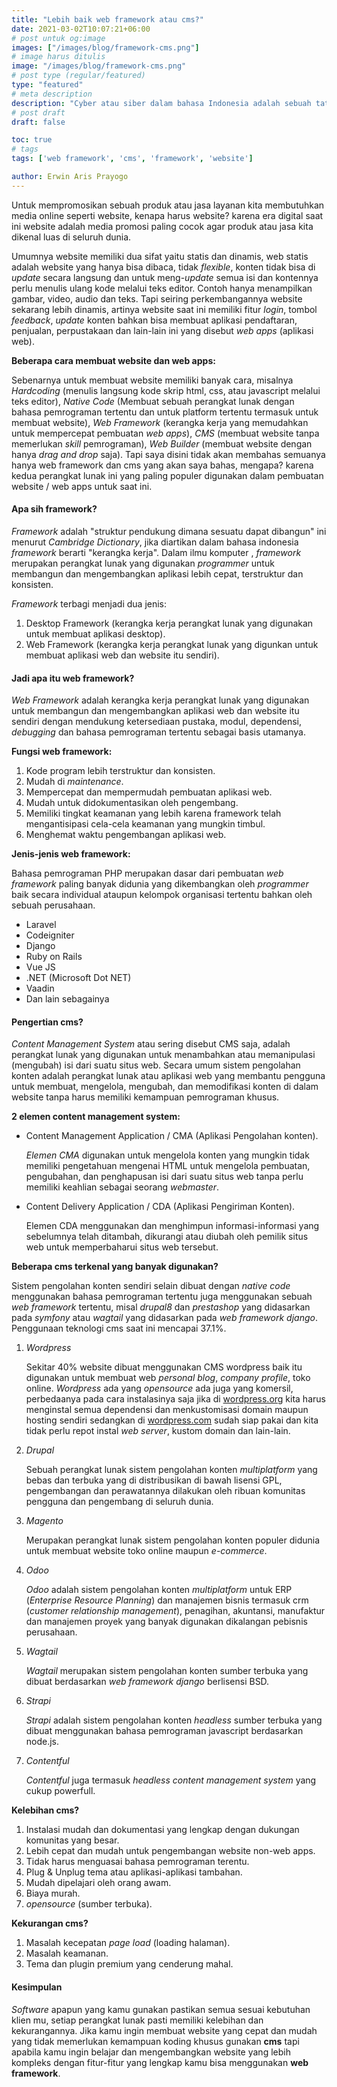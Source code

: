 ```yaml
---
title: "Lebih baik web framework atau cms?"
date: 2021-03-02T10:07:21+06:00
# post untuk og:image
images: ["/images/blog/framework-cms.png"]
# image harus ditulis 
image: "/images/blog/framework-cms.png"
# post type (regular/featured)
type: "featured"
# meta description
description: "Cyber atau siber dalam bahasa Indonesia adalah sebuah tatanan kehidupan dalam dunia maya yang segala sesuatunya menggunakan teknologi informasi."
# post draft
draft: false

toc: true
# tags
tags: ['web framework', 'cms', 'framework', 'website']

author: Erwin Aris Prayogo
---
```


Untuk mempromosikan sebuah produk atau jasa layanan kita membutuhkan media online seperti website, kenapa harus website? karena era digital saat ini website adalah media promosi paling cocok agar produk atau jasa kita dikenal luas di seluruh dunia.

Umumnya website memiliki dua sifat yaitu statis dan dinamis, web statis adalah website yang hanya bisa dibaca, tidak _flexible_, konten tidak bisa di _update_ secara langsung dan untuk meng-_update_ semua isi dan kontennya perlu menulis ulang kode melalui teks editor. Contoh hanya menampilkan gambar, video, audio dan teks. Tapi seiring perkembangannya website sekarang lebih dinamis, artinya website saat ini memiliki fitur _login_, tombol _feedback_, _update_ konten bahkan bisa membuat aplikasi pendaftaran, penjualan, perpustakaan dan lain-lain ini yang disebut _web apps_ (aplikasi web).

**Beberapa cara membuat website dan web apps:**

Sebenarnya untuk membuat website memiliki banyak cara, misalnya _Hardcoding_ (menulis langsung kode skrip html, css, atau javascript melalui teks editor), _Native Code_ (Membuat sebuah perangkat lunak dengan bahasa pemrograman tertentu dan untuk platform tertentu termasuk untuk membuat website), _Web Framework_ (kerangka kerja yang memudahkan untuk mempercepat pembuatan _web apps_), _CMS_ (membuat website tanpa memerlukan _skill_ pemrograman), _Web Builder_ (membuat website dengan hanya _drag and drop_ saja). Tapi saya disini tidak akan membahas semuanya hanya web framework dan cms yang akan saya bahas, mengapa? karena kedua perangkat lunak ini yang paling populer digunakan dalam pembuatan website / web apps untuk saat ini.


#### Apa sih framework?

_Framework_ adalah "struktur pendukung dimana sesuatu dapat dibangun" ini menurut _Cambridge Dictionary_, jika diartikan dalam bahasa indonesia _framework_ berarti "kerangka kerja". Dalam ilmu komputer , _framework_ merupakan perangkat lunak yang digunakan _programmer_ untuk membangun dan mengembangkan aplikasi lebih cepat, terstruktur dan konsisten.

_Framework_ terbagi menjadi dua jenis:

1. Desktop Framework (kerangka kerja perangkat lunak yang digunakan untuk membuat aplikasi desktop).
2. Web Framework (kerangka kerja perangkat lunak yang digunkan untuk membuat aplikasi web dan website itu sendiri).

#### Jadi apa itu web framework?

_Web Framework_ adalah kerangka kerja perangkat lunak yang digunakan untuk membangun dan mengembangkan aplikasi web dan website itu sendiri dengan mendukung ketersediaan pustaka, modul, dependensi, _debugging_ dan bahasa pemrograman tertentu sebagai basis utamanya.

**Fungsi web framework:**

1. Kode program lebih terstruktur dan konsisten.
2. Mudah di _maintenance_.
3. Mempercepat dan mempermudah pembuatan aplikasi web.
4. Mudah untuk didokumentasikan oleh pengembang.
5. Memiliki tingkat keamanan yang lebih karena framework telah mengantisipasi cela-cela keamanan yang mungkin timbul.
6. Menghemat waktu pengembangan aplikasi web.

**Jenis-jenis web framework:**

Bahasa pemrograman PHP merupakan dasar dari pembuatan _web framework_ paling banyak didunia yang dikembangkan oleh _programmer_ baik secara individual ataupun kelompok organisasi tertentu bahkan oleh sebuah perusahaan.

- Laravel
- Codeigniter
- Django
- Ruby on Rails
- Vue JS
- .NET (Microsoft Dot NET)
- Vaadin
- Dan lain sebagainya

#### Pengertian cms?

_Content Management System_ atau sering disebut CMS saja, adalah  perangkat lunak yang digunakan untuk menambahkan atau memanipulasi (mengubah) isi dari suatu situs web. Secara umum sistem pengolahan konten adalah perangkat lunak atau aplikasi web yang membantu pengguna untuk membuat, mengelola, mengubah, dan memodifikasi konten di dalam website tanpa harus memiliki kemampuan pemrograman khusus.

**2 elemen content management system:**

- Content Management Application / CMA (Aplikasi Pengolahan konten).
    
    _Elemen CMA_ digunakan untuk mengelola konten yang mungkin tidak memiliki pengetahuan mengenai HTML untuk mengelola pembuatan, pengubahan, dan penghapusan isi dari suatu situs web tanpa perlu memiliki keahlian sebagai seorang _webmaster_.

- Content Delivery Application / CDA (Aplikasi Pengiriman Konten).

    Elemen CDA menggunakan dan menghimpun informasi-informasi yang sebelumnya telah ditambah, dikurangi atau diubah oleh pemilik situs web untuk memperbaharui situs web tersebut.


**Beberapa cms terkenal yang banyak digunakan?**

Sistem pengolahan konten sendiri selain dibuat dengan _native code_ menggunakan bahasa pemrograman tertentu juga menggunakan sebuah _web framework_ tertentu, misal _drupal8_ dan _prestashop_ yang didasarkan pada _symfony_ atau _wagtail_ yang didasarkan pada _web framework django_. Penggunaan teknologi cms saat ini mencapai 37.1%.

1. _Wordpress_ 

    Sekitar 40% website dibuat menggunakan CMS wordpress baik itu digunakan untuk membuat web _personal blog_, _company profile_, toko online. _Wordpress_ ada yang _opensource_ ada juga yang komersil, perbedaanya pada cara instalasinya saja jika di [wordpress.org](https://wordpress.org/) kita harus menginstal semua dependensi dan menkustomisasi domain maupun hosting sendiri sedangkan di [wordpress.com](https://wordpress.com/) sudah siap pakai dan kita tidak perlu repot instal _web server_, kustom domain dan lain-lain.

2. _Drupal_

    Sebuah perangkat lunak sistem pengolahan konten _multiplatform_ yang bebas dan terbuka yang di distribusikan di bawah lisensi GPL, pengembangan dan perawatannya dilakukan oleh ribuan komunitas pengguna dan pengembang di seluruh dunia.

3. _Magento_

    Merupakan perangkat lunak sistem pengolahan konten populer didunia untuk membuat website toko online maupun _e-commerce_.

4. _Odoo_

    _Odoo_ adalah sistem pengolahan konten _multiplatform_ untuk ERP (_Enterprise Resource Planning_) dan manajemen bisnis termasuk crm (_customer relationship management_), penagihan, akuntansi, manufaktur dan manajemen proyek yang banyak digunakan dikalangan pebisnis perusahaan.

5. _Wagtail_

    _Wagtail_ merupakan sistem pengolahan konten sumber terbuka yang dibuat berdasarkan _web framework django_ berlisensi BSD.

6. _Strapi_

    _Strapi_ adalah sistem pengolahan konten _headless_ sumber terbuka yang dibuat menggunakan bahasa pemrograman javascript berdasarkan node.js.

7. _Contentful_

    _Contentful_ juga termasuk _headless content management system_ yang cukup powerfull.

    

**Kelebihan cms?**

1. Instalasi mudah dan dokumentasi yang lengkap dengan dukungan komunitas yang besar.
2. Lebih cepat dan mudah untuk pengembangan website non-web apps.
3. Tidak harus menguasai bahasa pemrograman terentu.
4. Plug & Unplug tema atau aplikasi-aplikasi tambahan.
5. Mudah dipelajari oleh orang awam.
6. Biaya murah.
7. _opensource_ (sumber terbuka).

**Kekurangan cms?**

1. Masalah kecepatan _page load_ (loading halaman).
2. Masalah keamanan.
3. Tema dan plugin premium yang cenderung mahal.

#### Kesimpulan

_Software_ apapun yang kamu gunakan pastikan semua sesuai kebutuhan klien mu, setiap perangkat lunak pasti memiliki kelebihan dan kekurangannya. Jika kamu ingin membuat website yang cepat dan mudah yang tidak memerlukan kemampuan koding khusus gunakan **cms** tapi apabila kamu ingin belajar dan mengembangkan website yang lebih kompleks dengan fitur-fitur yang lengkap kamu bisa menggunakan **web framework**.